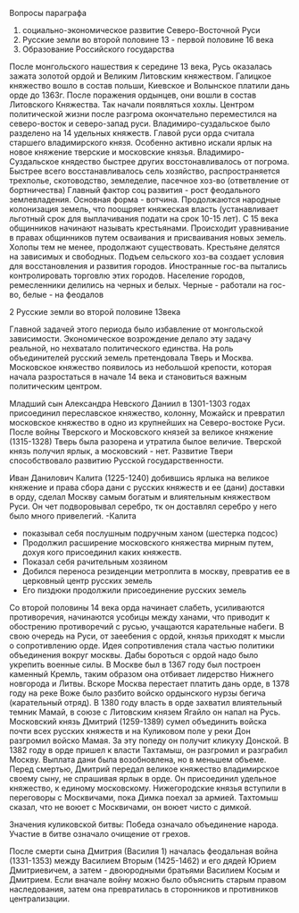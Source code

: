 Вопросы параграфа

1. социально-экономическое развитие Северо-Восточной Руси
2. Русские земли во второй половине 13  - первой половине 16 века
3. Образование Российского государства


После монгольского нашествия к середине 13 века, Русь оказалась зажата золотой ордой и Великим Литовским княжеством. Галицкое княжество вошло в состав польши, Киевское и Волынское платили дань орде до 1363г. После поражения ордынцев, они вошли в состав Литовского Княжества. Так начали появляться хохлы.
Центром политической жизни после разгрома окончательно переместился на северо-восток и северо-запад руси. Владимиро-суздальское было разделено на 14 удельных княжеств. Главой руси орда считала старшего владимирского князя. Особенно активно искали ярлык на новое княжение тверские и московские князья. Владимиро-Суздальское княдество быстрее других восстонавливалось от погрома. Быстрее всего восстанавливалось сель хозяйство, распространяется трехполье, скотоводство, земледелие, пасечное хоз-во (ответвление от бортничества) Главный фактор соц развития - рост феодального землевладения. Основная форма - вотчина. Продолжаются народные колонизация земель, что поощряет княжеская власть (устанавливает льготный срок для выплачивания подати на срок 10-15 лет). С 15 века общинников начинают называть крестьянами. Происходит уравнивание в правах общинников путем осваивания и присваивания новых земель. Холопы тем не менее, продолжают существовать.
Крестьяне делятся на зависимых и свободных. Подъем сельского хоз-ва создает условия для восстановления и развития городов. Иностранные гос-ва пытались контролировать торговлю этих городов. Население городов, ремесленники делились на черных и белых. Черные - работали на гос-во, белые - на феодалов


2 Русские земли во второй половине 13века

Главной задачей этого периода было избавление от монгольской зависимости. Экономическое возрождение делало эту задачу реальной, но нехватало политического единства. На роль объединителей русский земель претендовала Тверь и Москва. Московское княжество появилось из небольшой крепости, которая начала разростаться в начале 14 века и становиться важным политическим центром.

Младший сын Александра Невского Даниил в 1301-1303 годах присоединил переславское княжество, колонну, Можайск и превратил московское княжество в одно из крупнейших на Северо-востоке Руси. После войны Тверского и Московского князей за великое княжение (1315-1328) Тверь была разорена и утратила былое величие. Тверской князь получил ярлык, а московский - нет. Развитие Твери способствовало развитию Русской государственности. 

Иван Данилович Калита (1225-1240) добившись ярлыка на великое княжение и права сбора дани с русских княжеств и ее (дани) доставки в орду, сделал Москву самым богатым и влиятельным княжеством Руси. Он чет подворовывал серебро, тк он доставлял серебро у него было много привелегий. 
-Калита 
- показывал себя послушным подручным ханом (шестерка подсос)
- Продолжил расширение московского княжества мирным путем, дохуя кого присоединил каких княжеств. 
- Показал себя рачительным хозяином
- Добился переноса резиденции метроплита в москву, превратив ее в церковный центр русских земель
- Его пиздюки продолжили присоединение русских земель


Со второй половины 14 века орда начинает слабеть, усиливаются противоречия, начинаются усобицы между ханами, что приводит к обострению противоречий с русью, учащаются карательные набеги. 
В свою очередь на Руси, от заеебения с ордой, князья приходят к мысли о сопротивлению орде. Идея сопротивления стала частью политики объединения вокруг москвы. Дабы бороться с ордой надо было укрепить военные силы. В Москве был в 1367 году был построен каменный Кремль, таким образом она отбивает лидерство  Нижнего новгорода и Литвы. Вскоре Москва перестает платить дань орде, в 1378 году на реке Воже было разбито войско ордынского нурзы бегича (карательный отряд). В 1380 году власть в орде захватил влиятельный темник Мамай, в союзе с Литовским князем Ягайло он напал на Русь. Московский князь Дмитрий (1259-1389) сумел объединить войска почти всех русских княжеств и на Куликовом поле у реки Дон разгромил войско Мамая. За эту попеду он получит кликуху Донской. В 1382 году в орде пришел к власти Тахтамыш, он разгромил и разграбил Москву. Выплата дани была возобновлена, но в меньшем объеме. Перед смертью, Дмитрий передал великое княжество владимирское своему сыну, не спрашивая ярлык в орде. Он присоединил удельное княжество, к единому московскому. Нижегородские князья вступили в переговоры с Москвичами, пока Димка поехал за армией. Тахтомыш сказал, что не воюет с Москвичами, он воюет чисто с димкой. 


Значения куликовской битвы:
Победа означало объединение народа. Участие в битве означало очищение от грехов. 

После смерти сына Дмитрия (Василия 1) началась феодальная война (1331-1353) между Василием Вторым (1425-1462) и его дядей Юрием Дмитриевичем, а затем - двоюродными братьями Василием Косым и Дмитрием. Если вначале войну можно было объяснить старым правом наследования, затем она превратилась в сторонников и противников централизации. 